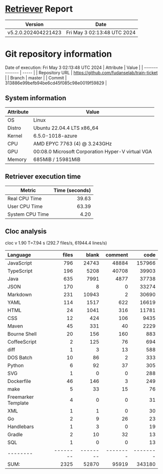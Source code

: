 # [Retriever](https://github.com/PalladioSimulator/Palladio-ReverseEngineering-Retriever) Report
| Version | Date |
| ------- | ---- |
| v5.2.0.202404221423 | Fri May  3 02:13:48 UTC 2024 |

# Git repository information
Date of execution: Fri May  3 02:13:48 UTC 2024
|    Attribute   | Value |
| -------------- | ----- |
| Repository URL | https://github.com/fudanselab/train-ticket |
| Branch         | master |
| Commit         | 313886e99befb94be6cd45f085c98e0019f59829 |


## System information
| Attribute | Value |
| --------- | ----- |
| OS | Linux  |
| Distro | Ubuntu 22.04.4 LTS x86_64  |
| Kernel | 6.5.0-1018-azure  |
| CPU | AMD EPYC 7763 (4) @ 3.243GHz  |
| GPU | 00:08.0 Microsoft Corporation Hyper-V virtual VGA  |
| Memory | 685MiB / 15981MiB  |

## Retriever execution time
| Metric | Time (seconds) |
| --- | ---: |
| Real CPU Time | 39.63 |
| User CPU Time | 63.39 |
| System CPU Time | 4.20 |
<!--
Explainations:
- __Real CPU Time__: actual time the command has run (can be less than total time spent in user and system mode for multi-threaded processes)
- __User CPU Time__: time the command has spent running in user mode
- __System CPU Time__: time the command has spent running in system or kernel mode
-->

## Cloc analysis
cloc v 1.90  T=7.94 s (292.7 files/s, 61944.4 lines/s)

Language|files|blank|comment|code
:-------|-------:|-------:|-------:|-------:
JavaScript|796|24743|48884|157966
TypeScript|196|5208|40708|39903
Java|635|7991|4877|37738
JSON|170|8|0|33274
Markdown|231|10943|2|30690
YAML|114|1517|622|16619
HTML|24|1041|316|11781
CSS|12|424|106|9435
Maven|45|331|40|2229
Bourne Shell|20|156|160|883
CoffeeScript|2|125|76|694
diff|1|3|13|588
DOS Batch|10|86|2|333
Python|6|92|37|305
SVG|1|0|0|288
Dockerfile|46|146|3|249
make|5|33|15|76
Freemarker Template|4|0|0|31
XML|1|1|0|30
Go|2|9|26|23
Handlebars|1|3|0|19
Gradle|2|10|32|13
SQL|1|0|0|13
--------|--------|--------|--------|--------
SUM:|2325|52870|95919|343180
